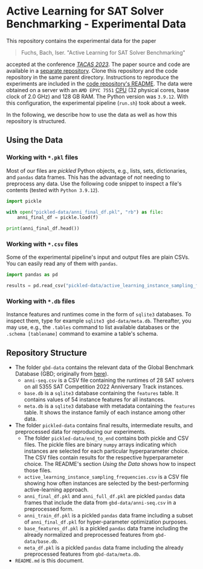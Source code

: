 # Active Learning for SAT Solver Benchmarking - Experimental Data

This repository contains the experimental data for the paper

> Fuchs, Bach, Iser. "Active Learning for SAT Solver Benchmarking"

accepted at the conference [*TACAS 2023*](https://etaps.org/2023/tacas).
The paper source and code are available in a [separate repository](https://github.com/mathefuchs/al-for-sat-solver-benchmarking).
Clone this repository and the code repository in the same parent directory.
Instructions to reproduce the experiments are included in the [code repository's README](https://github.com/mathefuchs/al-for-sat-solver-benchmarking).
The data were obtained on a server with an `AMD EPYC 7551` [CPU](https://www.amd.com/en/products/cpu/amd-epyc-7551) (32 physical cores, base clock of 2.0 GHz) and 128 GB RAM.
The Python version was `3.9.12`.
With this configuration, the experimental pipeline (`run.sh`) took about a week.

In the following, we describe how to use the data as well as how this repository is structured.

## Using the Data

### Working with `*.pkl` files

Most of our files are *pickled* Python objects, e.g., lists, sets, dictionaries, and `pandas` data frames.
This has the advantage of *not* needing to preprocess any data.
Use the following code snippet to inspect a file's contents (tested with `Python 3.9.12`).

``` python
import pickle

with open("pickled-data/anni_final_df.pkl", "rb") as file:
    anni_final_df = pickle.load(f)

print(anni_final_df.head())
```

### Working with `*.csv` files

Some of the experimental pipeline's input and output files are plain CSVs.
You can easily read any of them with `pandas`.

``` python
import pandas as pd

results = pd.read_csv("pickled-data/active_learning_instance_sampling_frequencies.csv")
```

### Working with `*.db` files

Instance features and runtimes come in the form of `sqlite3` databases.
To inspect them, type for example `sqlite3 gbd-data/meta.db`.
Thereafter, you may use, e.g., the `.tables` command to list available databases or the `.schema [tablename]` command to examine a table's schema.

## Repository Structure

* The folder `gbd-data` contains the relevant data of the Global Benchmark Database (GBD; originally from [here](https://git.scc.kit.edu/fv2117/gbd-data)).
  * `anni-seq.csv` is a CSV file containing the runtimes of 28 SAT solvers on all 5355 SAT Competition 2022 Anniversary Track instances.
  * `base.db` is a `sqlite3` database containing the `features` table. It contains values of 54 instance features for all instances.
  * `meta.db` is a `sqlite3` database with metadata containing the `features` table. It shows the instance family of each instance among other data.
* The folder `pickled-data` contains final results, intermediate results, and preprocessed data for reproducing our experiments.
  * The folder `pickled-data/end_to_end` contains both pickle and CSV files. The pickle files are binary `numpy` arrays indicating which instances are selected for each particular hyperparameter choice. The CSV files contain results for the respective hyperparameter choice. The README's section *Using the Data* shows how to inspect those files.
  * `active_learning_instance_sampling_frequencies.csv` is a CSV file showing how often instances are selected by the best-performing active-learning approach.
  * `anni_final_df.pkl` and `anni_full_df.pkl` are pickled `pandas` data frames that include the data from `gbd-data/anni-seq.csv` in a preprocessed form.
  * `anni_train_df.pkl` is a pickled `pandas` data frame including a subset of `anni_final_df.pkl` for hyper-parameter optimization purposes.
  * `base_features_df.pkl` is a pickled `pandas` data frame including the already normalized and preprocessed features from `gbd-data/base.db`.
  * `meta_df.pkl` is a pickled `pandas` data frame including the already preprocessed features from `gbd-data/meta.db`.
* `README.md` is this document.
